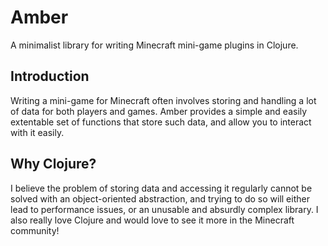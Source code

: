 # Amber

A minimalist library for writing Minecraft mini-game plugins in Clojure.

## Introduction

Writing a mini-game for Minecraft often involves storing and handling a lot of data for both players and games. Amber provides a simple and easily extentable set of functions that store such data, and allow you to interact with it easily.

## Why Clojure?

I believe the problem of storing data and accessing it regularly cannot be solved with an object-oriented abstraction, and trying to do so will either lead to performance issues, or an unusable and absurdly complex library. I also really love Clojure and would love to see it more in the Minecraft community!